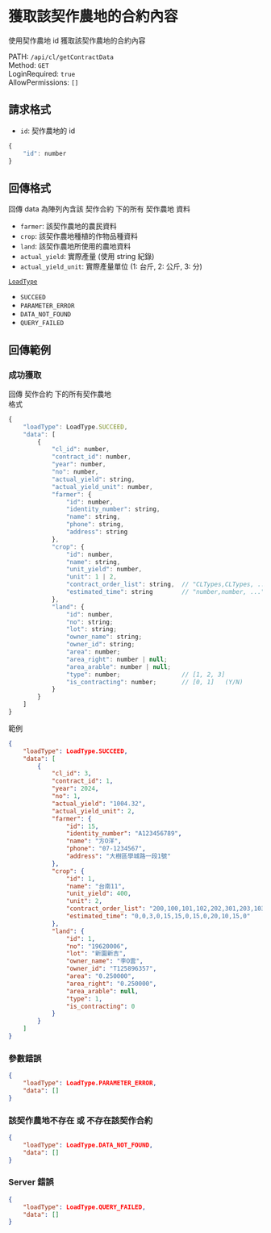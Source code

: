 # 獲取該契作農地的合約內容

使用契作農地 id 獲取該契作農地的合約內容

PATH: `/api/cl/getContractData`  
Method: `GET`  
LoginRequired: `true`  
AllowPermissions: `[]`  


## 請求格式
* `id`: 契作農地的 id

```js
{
    "id": number
}
```


## 回傳格式

回傳 data 為陣列內含該 契作合約 下的所有 契作農地 資料  

* `farmer`: 該契作農地的農民資料
* `crop`: 該契作農地種植的作物品種資料
* `land`: 該契作農地所使用的農地資料
* `actual_yield`: 實際產量 (使用 string 紀錄)
* `actual_yield_unit`: 實際產量單位 (1: 台斤, 2: 公斤, 3: 分)


[`LoadType`](../../types.md#loadtype)  
* `SUCCEED`
* `PARAMETER_ERROR`
* `DATA_NOT_FOUND`
* `QUERY_FAILED`



## 回傳範例
### 成功獲取
回傳 契作合約 下的所有契作農地  
格式  
```js
{
    "loadType": LoadType.SUCCEED,
    "data": [
        {
            "cl_id": number,
            "contract_id": number,
            "year": number,
            "no": number,
            "actual_yield": string,
            "actual_yield_unit": number,
            "farmer": {
                "id": number,
                "identity_number": string,
                "name": string,
                "phone": string,
                "address": string
            },
            "crop": {
                "id": number,
                "name": string,
                "unit_yield": number,
                "unit": 1 | 2,
                "contract_order_list": string,  // "CLTypes,CLTypes, ..."
                "estimated_time": string        // "number,number, ..."
            },
            "land": {
                "id": number,
                "no": string;
                "lot": string;
                "owner_name": string;
                "owner_id": string;
                "area": number;
                "area_right": number | null;
                "area_arable": number | null;
                "type": number;                 // [1, 2, 3]
                "is_contracting": number;       // [0, 1]   (Y/N)
            }
        }
    ]
}
```
範例  
```json
{
    "loadType": LoadType.SUCCEED,
    "data": [
        {
            "cl_id": 3,
            "contract_id": 1,
            "year": 2024,
            "no": 1,
            "actual_yield": "1004.32",
            "actual_yield_unit": 2,
            "farmer": {
                "id": 15,
                "identity_number": "A123456789",
                "name": "方O洋",
                "phone": "07-1234567",
                "address": "大樹區學城路一段1號"
            },
            "crop": {
                "id": 1,
                "name": "台南11",
                "unit_yield": 400,
                "unit": 2,
                "contract_order_list": "200,100,101,102,202,301,203,103,302,201,303,304,104",
                "estimated_time": "0,0,3,0,15,15,0,15,0,20,10,15,0"
            },
            "land": {
                "id": 1,
                "no": "19620006",
                "lot": "新園新吉",
                "owner_name": "李O雲",
                "owner_id": "T125896357",
                "area": "0.250000",
                "area_right": "0.250000",
                "area_arable": null,
                "type": 1,
                "is_contracting": 0
            }
        }
    ]
}
```

### 參數錯誤
```json
{
    "loadType": LoadType.PARAMETER_ERROR,
    "data": []
}
```

### 該契作農地不存在 或 不存在該契作合約
```json
{
    "loadType": LoadType.DATA_NOT_FOUND,
    "data": []
}
```

### Server 錯誤  
```json
{
    "loadType": LoadType.QUERY_FAILED,
    "data": []
}
```
